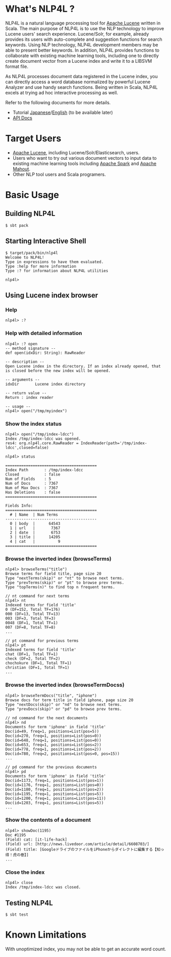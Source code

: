 # What's NLP4L ?

NLP4L is a natural language processing tool for [Apache Lucene](https://lucene.apache.org/core/) written in Scala. The main purpose of NLP4L is to use the NLP technology to improve Lucene users' search experience. Lucene/Solr, for example, already provides its users with auto-complete and suggestion functions for search keywords. Using NLP technology, NLP4L development members may be able to present better keywords. In addition, NLP4L provides functions to collaborate with existing machine learning tools, including one to directly create document vector from a Lucene index and write it to a LIBSVM format file.

As NLP4L processes document data registered in the Lucene index, you can directly access a word database normalized by powerful Lucene Analyzer and use handy search functions. Being written in Scala, NLP4L excels at trying ad hoc interactive processing as well. 

Refer to the following documents for more details.

- Tutorial [Japanese](http://nlp4l.github.io/tutorial_ja.html)/[English](http://nlp4l.github.io/tutorial.html) (to be available later)
- [API Docs](http://nlp4l.github.io/api/index.html)

# Target Users 

- [Apache Lucene](https://lucene.apache.org/core/), including Lucene/Solr/Elasticsearch, users.
- Users who want to try out various document vectors to input data to existing machine learning tools including [Apache Spark](https://spark.apache.org/) and [Apache Mahout](http://mahout.apache.org/).
- Other NLP tool users and Scala programers.

# Basic Usage

## Building NLP4L 

```shell
$ sbt pack
```

## Starting Interactive Shell 

```shell
$ target/pack/bin/nlp4l
Welcome to NLP4L!
Type in expressions to have them evaluated.
Type :help for more information
Type :? for information about NLP4L utilities

nlp4l> 
```

## Using Lucene index browser

### Help

```shell
nlp4l> :?
```

### Help with detailed information

```shell
nlp4l> :? open
-- method signature --
def open(idxDir: String): RawReader

-- description --
Open Lucene index in the directory. If an index already opened, that is closed before the new index will be opened.

-- arguments --
idxDir       Lucene index directory

-- return value --
Return : index reader

-- usage --
nlp4l> open("/tmp/myindex")
```

### Show the index status

```shell
nlp4l> open("/tmp/index-ldcc")
Index /tmp/index-ldcc was opened.
res4: org.nlp4l.core.RawReader = IndexReader(path='/tmp/index-ldcc',closed=false)

nlp4l> status

========================================
Index Path       : /tmp/index-ldcc
Closed           : false
Num of Fields    : 5
Num of Docs      : 7367
Num of Max Docs  : 7367
Has Deletions    : false
========================================
        
Fields Info:
========================================
  # | Name  | Num Terms 
----------------------------------------
  0 | body  |      64543
  1 | url   |       7367
  2 | date  |       6753
  3 | title |      14205
  4 | cat   |          9
========================================
```

### Browse the inverted index (browseTerms)

```shell
nlp4l> browseTerms("title")
Browse terms for field title, page size 20
Type "nextTerms(skip)" or "nt" to browse next terms.
Type "prevTerms(skip)" or "pt" to browse prev terms.
Type "topTerms(n)" to find top n frequent terms.

// nt command for next terms
nlp4l> nt
Indexed terms for field 'title'
0 (DF=152, Total TF=176)
000 (DF=13, Total TF=13)
003 (DF=3, Total TF=3)
0048 (DF=1, Total TF=1)
007 (DF=8, Total TF=8)
...

// pt command for previous terms
nlp4l> pt
Indexed terms for field 'title'
chat (DF=1, Total TF=1)
check (DF=2, Total TF=2)
chochokure (DF=1, Total TF=1)
christian (DF=1, Total TF=1)
...
```

### Browse the inverted index (browseTermDocss)

```shell
nlp4l> browseTermDocs("title", "iphone")
Browse docs for term title in field iphone, page size 20
Type "nextDocs(skip)" or "nd" to browse next terms.
Type "prevDocs(skip)" or "pd" to browse prev terms.

// nd command for the next documents
nlp4l> nd
Documents for term 'iphone' in field 'title'
Doc(id=49, freq=1, positions=List(pos=5))
Doc(id=270, freq=1, positions=List(pos=0))
Doc(id=648, freq=1, positions=List(pos=0))
Doc(id=653, freq=1, positions=List(pos=2))
Doc(id=778, freq=1, positions=List(pos=2))
Doc(id=780, freq=2, positions=List(pos=0, pos=15))
...

// pd command for the previous documents
nlp4l> pd
Documents for term 'iphone' in field 'title'
Doc(id=1173, freq=1, positions=List(pos=1))
Doc(id=1176, freq=1, positions=List(pos=0))
Doc(id=1180, freq=1, positions=List(pos=2))
Doc(id=1195, freq=1, positions=List(pos=5))
Doc(id=1200, freq=1, positions=List(pos=11))
Doc(id=1203, freq=1, positions=List(pos=5))
...
```

### Show the contents of a document

```shell
nlp4l> showDoc(1195)
Doc #1195
(Field) cat: [it-life-hack]
(Field) url: [http://news.livedoor.com/article/detail/6608703/]
(Field) title: [GoogleドライブのファイルをiPhoneからダイレクトに編集する【知っ得！虎の巻】]
...
```

### Close the index

```shell
nlp4l> close
Index /tmp/index-ldcc was closed.
```

## Testing NLP4L

```shell
$ sbt test
```

# Known Limitations

With unoptimized index, you may not be able to get an accurate word count.
